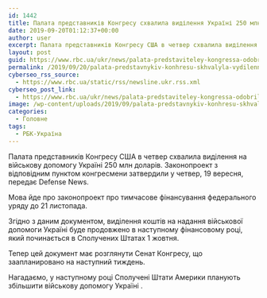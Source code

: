 ```yaml
---
id: 1442
title: Палата представників Конгресу схвалила виділення Україні 250 млн доларів допомоги
date: 2019-09-20T01:12:37+00:00
author: user
excerpt: Палата представників Конгресу США в четвер схвалила виділення на військову допомогу Україні 250 млн доларів. Законопроект з відповідним пунктом конгресмени затвердили...
layout: post
guid: https://www.rbc.ua/ukr/news/palata-predstaviteley-kongressa-odobrila-1568941510.html
permalink: /2019/09/20/palata-predstavnykiv-konhresu-skhvalyla-vydilennia-ukraini-250-mln-dolariv-dopomohy/
cyberseo_rss_source:
  - https://www.rbc.ua/static/rss/newsline.ukr.rss.xml
cyberseo_post_link:
  - https://www.rbc.ua/ukr/news/palata-predstaviteley-kongressa-odobrila-1568941510.html
image: /wp-content/uploads/2019/09/palata-predstavnykiv-konhresu-skhvalyla-vydilennia-ukraini-250-mln-dolariv-dopomohy.jpg
categories:
  - Головне
tags:
  - РБК-Україна
---
```

Палата представників Конгресу США в четвер схвалила виділення на військову допомогу Україні 250 млн доларів. Законопроект з відповідним пунктом конгресмени затвердили у четвер, 19 вересня, передає Defense News.

Мова йде про законопроект про тимчасове фінансування федерального уряду до 21 листопада.

Згідно з даним документом, виділення коштів на надання військової допомоги Україні буде продовжено в наступному фінансовому році, який починається в Сполучених Штатах 1 жовтня.

Тепер цей документ має розглянути Сенат Конгресу, що заапланировано на наступний тиждень.

Нагадаємо, у наступному році Сполучені Штати Америки планують збільшити військову допомогу Україні .